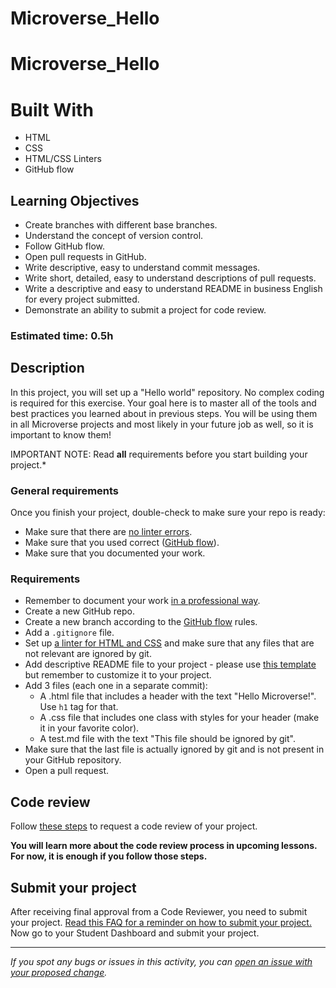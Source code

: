 # Microverse_Hello
# Microverse_Hello


# Built With
- HTML
- CSS
- HTML/CSS Linters
- GitHub flow

## Learning Objectives

- Create branches with different base branches.
- Understand the concept of version control.
- Follow GitHub flow.
- Open pull requests in GitHub.
- Write descriptive, easy to understand commit messages.
- Write short, detailed, easy to understand descriptions of pull requests.
- Write a descriptive and easy to understand README in business English for every project submitted.
- Demonstrate an ability to submit a project for code review.

### Estimated time: 0.5h

## Description

In this project, you will set up a "Hello world" repository. No complex coding is required for this exercise. 
Your goal here is to master all of the tools and best practices you learned about in previous steps.
You will be using them in all Microverse projects and most likely in your future job as well, so it is important to know them!

IMPORTANT NOTE: Read **all** requirements before you start building your project.*

### General requirements

Once you finish your project, double-check to make sure your repo is ready:

- Make sure that there are [no linter errors](https://github.com/microverseinc/linters-config).
- Make sure that you used correct ([GitHub flow](https://github.com/microverseinc/curriculum-transversal-skills/blob/main/git-github/articles/github_flow.md)).
- Make sure that you documented your work.

### Requirements

- Remember to document your work [in a professional way](https://github.com/microverseinc/curriculum-transversal-skills/blob/main/documentation/articles/professional_repo_rules.md).
- Create a new GitHub repo.
- Create a new branch according to the [GitHub flow](https://github.com/microverseinc/curriculum-transversal-skills/blob/main/git-github/articles/github_flow.md) rules.
- Add a `.gitignore` file.
- Set up [a linter for HTML and CSS](https://github.com/microverseinc/linters-config) and make sure that any files that are not relevant are ignored by git.
- Add descriptive README file to your project - please use [this template](https://github.com/microverseinc/readme-template) but remember to customize it to your project.
- Add 3 files (each one in a separate commit):
    - A .html file that includes a header with the text "Hello Microverse!". Use `h1` tag for that.
    - A .css file that includes one class with styles for your header (make it in your favorite color).
    - A test.md file with the text "This file should be ignored by git".
- Make sure that the last file is actually ignored by git and is not present in your GitHub repository.
- Open a pull request.

## Code review

Follow [these steps](https://github.com/microverseinc/curriculum-transversal-skills/blob/main/code-review/articles/how_to_ask_for_a_code_review.md) to request a code review of your project.

**You will learn more about the code review process in upcoming lessons. For now, it is enough if you follow those steps.**

## Submit your project

After receiving final approval from a Code Reviewer, you need to submit your project.
[Read this FAQ for a reminder on how to submit your project.](https://microverse.zendesk.com/hc/en-us/articles/360061344234)
Now go to your Student Dashboard and submit your project.

------

_If you spot any bugs or issues in this activity, you can [open an issue with your proposed change](https://github.com/microverseinc/curriculum-transversal-skills/blob/main/git-github/articles/open_issue.md)._